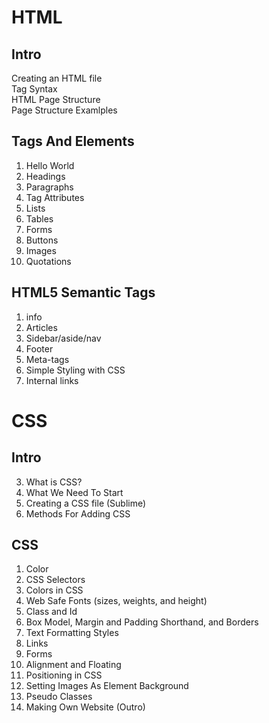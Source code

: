 
# HTML
                      
## Intro                   
            
Creating an HTML file          
Tag Syntax                     
HTML Page Structure            
Page Structure Examlples 

## Tags And Elements

1. Hello World                   
2. Headings                      
3. Paragraphs                    
4. Tag Attributes                
5. Lists                         
6. Tables                        
7. Forms                         
8. Buttons                       
9. Images                        
10. Quotations               

## HTML5 Semantic Tags

1. info         
2. Articles                      
3. Sidebar/aside/nav             
4. Footer                        
5. Meta-tags                 
6. Simple Styling with CSS       
7. Internal links                

# CSS

## Intro
3. What is CSS?
4. What We Need To Start
5. Creating a CSS file (Sublime)
6. Methods For Adding CSS

## CSS

1. Color 
2. CSS Selectors
3. Colors in CSS
4. Web Safe Fonts (sizes, weights, and height) 
5. Class and Id
6. Box Model, Margin and Padding Shorthand, and Borders
7. Text Formatting Styles 
8. Links 
9. Forms 
10. Alignment and Floating
11. Positioning in CSS
12. Setting Images As Element Background
13. Pseudo Classes
14. Making Own Website (Outro)